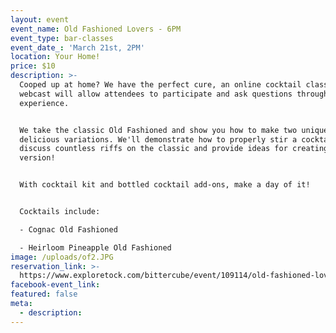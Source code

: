 ```yaml
---
layout: event
event_name: Old Fashioned Lovers - 6PM
event_type: bar-classes
event_date_: 'March 21st, 2PM'
location: Your Home!
price: $10
description: >-
  Cooped up at home? We have the perfect cure, an online cocktail class! The
  webcast will allow attendees to participate and ask questions throughout the
  experience.


  We take the classic Old Fashioned and show you how to make two unique and
  delicious variations. We'll demonstrate how to properly stir a cocktail,
  discuss countless riffs on the classic and provide ideas for creating your own
  version!


  With cocktail kit and bottled cocktail add-ons, make a day of it!


  Cocktails include:

  - Cognac Old Fashioned

  - Heirloom Pineapple Old Fashioned
image: /uploads/of2.JPG
reservation_link: >-
  https://www.exploretock.com/bittercube/event/109114/old-fashioned-lovers-online-experience-6pm
facebook-event_link:
featured: false
meta:
  - description:
---
```


